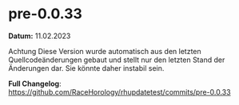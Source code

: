 # pre-0.0.33

**Datum:** 11.02.2023

Achtung Diese Version wurde automatisch aus den letzten Quellcodeänderungen gebaut und stellt nur den letzten Stand der Änderungen dar. Sie könnte daher instabil sein.

**Full Changelog**: https://github.com/RaceHorology/rhupdatetest/commits/pre-0.0.33
